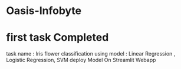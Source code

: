 ﻿# Oasis-Infobyte 
 # first task Completed 
 task name : Iris flower classification 
 using model : Linear Regression , Logistic Regression, SVM
 deploy Model On Streamlit Webapp 
 
